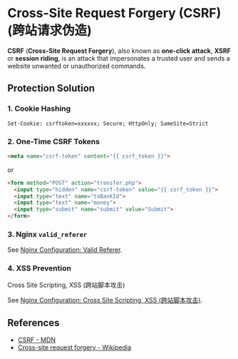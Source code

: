 # Cross-Site Request Forgery (CSRF) (跨站请求伪造)

**CSRF** (**Cross-Site Request Forgery**), also known as **one-click attack**, **XSRF**
or **session riding**,
is an attack that impersonates a trusted user and sends a website unwanted or unauthorized commands.

## Protection Solution

### 1. Cookie Hashing

```http
Set-Cookie: csrftoken=xxxxxx; Secure; HttpOnly; SameSite=Strict
```

### 2. One-Time CSRF Tokens

```html
<meta name="csrf-token" content="{{ csrf_token }}">
```

or

```html
<form method="POST" action="transfer.php">
  <input type="hidden" name="csrf-token" value="{{ csrf_token }}">
  <input type="text" name="toBankId">
  <input type="text" name="money">
  <input type="submit" name="submit" value="Submit">
</form>
```

### 3. Nginx `valid_referer`

See [Nginx Configuration: Valid Referer](https://leven-cn.github.io/linux-cookbook/cookbook/web/nginx/csrf).

### 4. XSS Prevention

Cross Site Scripting, XSS (跨站脚本攻击)

See [Nginx Configuration: Cross Site Scripting, XSS (跨站脚本攻击)](https://leven-cn.github.io/linux-cookbook/cookbook/web/nginx/xss).

## References

- [CSRF - MDN](https://developer.mozilla.org/en-US/docs/Glossary/CSRF)
- [Cross-site request forgery - Wikipedia](https://en.wikipedia.org/wiki/Cross-site_request_forgery)
